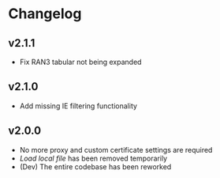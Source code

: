# Changelog

## v2.1.1

- Fix RAN3 tabular not being expanded

## v2.1.0

- Add missing IE filtering functionality

## v2.0.0

- No more proxy and custom certificate settings are required
- *Load local file* has been removed temporarily
- (Dev) The entire codebase has been reworked
